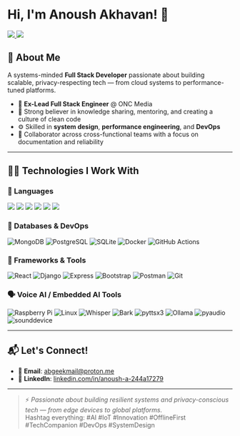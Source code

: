 # Hi, I'm Anoush Akhavan! 👋

<div>
  <a href="https://www.linkedin.com/in/anoush-a-244a17279/">
    <img src="https://img.shields.io/badge/LinkedIn-Anoush%20Akhavan-blue?style=flat&logo=linkedin" />
  </a>
  <a href="mailto:abgeekmail@proton.me">
    <img src="https://img.shields.io/badge/Email-abgeekmail%40proton.me-red?style=flat&logo=gmail" />
  </a>
</div>

## 🚀 About Me  
A systems-minded **Full Stack Developer** passionate about building scalable, privacy-respecting tech — from cloud systems to performance-tuned platforms.

- 🔧 **Ex-Lead Full Stack Engineer** @ ONC Media  
- 🧠 Strong believer in knowledge sharing, mentoring, and creating a culture of clean code  
- ⚙️ Skilled in **system design**, **performance engineering**, and **DevOps**  
- 🧩 Collaborator across cross-functional teams with a focus on documentation and reliability  

---

## 👨‍💻 Technologies I Work With

### 🧠 Languages  
<div>
  <img src="https://img.shields.io/badge/Code-C-blue?style=flat&logo=c" />
  <img src="https://img.shields.io/badge/Code-C%2B%2B-blue?style=flat&logo=cplusplus" />
  <img src="https://img.shields.io/badge/Code-Golang-green?style=flat&logo=go" />
  <img src="https://img.shields.io/badge/Code-Python-blue?style=flat&logo=python" />
  <img src="https://img.shields.io/badge/Code-JavaScript-yellow?style=flat&logo=javascript" />
  <img src="https://img.shields.io/badge/Code-PHP-purple?style=flat&logo=php" />
</div>

### 🧱 Databases & DevOps  
![MongoDB](https://img.shields.io/badge/MongoDB-green?style=flat&logo=mongodb)
![PostgreSQL](https://img.shields.io/badge/PostgreSQL-blue?style=flat&logo=postgresql)
![SQLite](https://img.shields.io/badge/SQLite-lightgrey?style=flat&logo=sqlite)
![Docker](https://img.shields.io/badge/Docker-blue?style=flat&logo=docker)
![GitHub Actions](https://img.shields.io/badge/GitHub%20Actions-2088FF?style=flat&logo=github-actions)

### 🧰 Frameworks & Tools  
![React](https://img.shields.io/badge/React-61DAFB?style=flat&logo=react)
![Django](https://img.shields.io/badge/Django-092E20?style=flat&logo=django)
![Express](https://img.shields.io/badge/Express-000000?style=flat&logo=express)
![Bootstrap](https://img.shields.io/badge/Bootstrap-7952B3?style=flat&logo=bootstrap)
![Postman](https://img.shields.io/badge/Postman-orange?style=flat&logo=postman)
![Git](https://img.shields.io/badge/Git-orange?style=flat&logo=git)

### 🗣️ Voice AI / Embedded AI Tools  
![Raspberry Pi](https://img.shields.io/badge/Hardware-Raspberry%20Pi-brightgreen?style=flat&logo=raspberrypi)
![Linux](https://img.shields.io/badge/OS-Linux-lightgrey?style=flat&logo=linux)
![Whisper](https://img.shields.io/badge/STT-Whisper-blueviolet)
![Bark](https://img.shields.io/badge/TTS-Bark-orange)
![pyttsx3](https://img.shields.io/badge/TTS-pyttsx3-9cf)
![Ollama](https://img.shields.io/badge/LLM-Ollama-informational)
![pyaudio](https://img.shields.io/badge/Audio-pyaudio-blue)
![sounddevice](https://img.shields.io/badge/Audio-sounddevice-green)

---

## 📬 Let's Connect!
- 💌 **Email**: [abgeekmail@proton.me](mailto:abgeekmail@proton.me)  
- 💼 **LinkedIn**: [linkedin.com/in/anoush-a-244a17279](https://www.linkedin.com/in/anoush-a-244a17279/)  

---

> ⚡ *Passionate about building resilient systems and privacy-conscious tech — from edge devices to global platforms.*  
Hashtag everything: #AI #IoT #Innovation #OfflineFirst #TechCompanion #DevOps #SystemDesign
